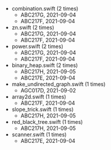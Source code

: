 - combination.swift (2 times)
   + ABC217G, 2021-09-04
   + ABC217F, 2021-09-04
- zn.swift (2 times)
   + ABC217G, 2021-09-04
   + ABC217F, 2021-09-04
- power.swift (2 times)
   + ABC217G, 2021-09-04
   + ABC217F, 2021-09-04
- binary_heap.swift (2 times)
   + ABC217H, 2021-09-05
   + ABC217E, 2021-09-04
- make_undirected_graph.swift (1 times)
   + AGC017D, 2021-09-02
- array2d.swift (1 times)
   + ABC217F, 2021-09-04
- slope_trick.swift (1 times)
   + ABC217H, 2021-09-05
- red_black_tree.swift (1 times)
   + ABC217H, 2021-09-05
- scanner.swift (1 times)
   + ABC217E, 2021-09-04
